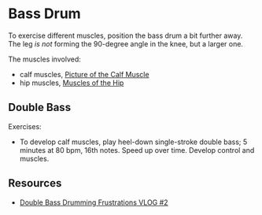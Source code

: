 # Bass Drum

To exercise different muscles, position the bass drum a bit further away. The leg *is not* forming the 90-degree angle in the knee, but a larger one.

The muscles involved:

- calf muscles, [Picture of the Calf Muscle](https://www.webmd.com/fitness-exercise/picture-of-the-calf-muscle#1)
- hip muscles, [Muscles of the Hip](https://en.wikipedia.org/wiki/Muscles_of_the_hip)

## Double Bass

Exercises:

- To develop calf muscles, play heel-down single-stroke double bass; 5 minutes at 80 bpm, 16th notes. Speed up over time. Develop control and muscles.

## Resources

- [Double Bass Drumming Frustrations VLOG #2](https://www.youtube.com/watch?v=uAmJRbcRU6U)
